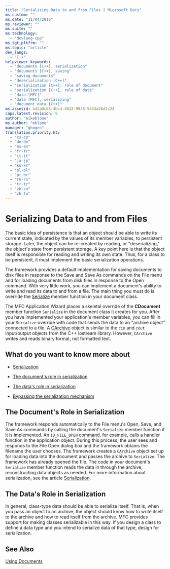 ```yaml
---
title: "Serializing Data to and from Files | Microsoft Docs"
ms.custom: ""
ms.date: "11/04/2016"
ms.reviewer: ""
ms.suite: ""
ms.technology: 
  - "devlang-cpp"
ms.tgt_pltfrm: ""
ms.topic: "article"
dev_langs: 
  - "C++"
helpviewer_keywords: 
  - "documents [C++], serialization"
  - "documents [C++], saving"
  - "saving documents"
  - "deserialization [C++]"
  - "serialization [C++], role of document"
  - "serialization [C++], role of data"
  - "data [MFC]"
  - "data [MFC], serializing"
  - "document data [C++]"
ms.assetid: b42a0c68-4bc4-4012-9938-5433a26d2c24
caps.latest.revision: 9
author: "mikeblome"
ms.author: "mblome"
manager: "ghogen"
translation.priority.ht: 
  - "cs-cz"
  - "de-de"
  - "es-es"
  - "fr-fr"
  - "it-it"
  - "ja-jp"
  - "ko-kr"
  - "pl-pl"
  - "pt-br"
  - "ru-ru"
  - "tr-tr"
  - "zh-cn"
  - "zh-tw"
---
```

# Serializing Data to and from Files
The basic idea of persistence is that an object should be able to write its current state, indicated by the values of its member variables, to persistent storage. Later, the object can be re-created by reading, or "deserializing," the object's state from persistent storage. A key point here is that the object itself is responsible for reading and writing its own state. Thus, for a class to be persistent, it must implement the basic serialization operations.  
  
 The framework provides a default implementation for saving documents to disk files in response to the Save and Save As commands on the File menu and for loading documents from disk files in response to the Open command. With very little work, you can implement a document's ability to write and read its data to and from a file. The main thing you must do is override the [Serialize](../mfc/reference/cobject-class.md#cobject__serialize) member function in your document class.  
  
 The MFC Application Wizard places a skeletal override of the **CDocument** member function `Serialize` in the document class it creates for you. After you have implemented your application's member variables, you can fill in your `Serialize` override with code that sends the data to an "archive object" connected to a file. A [CArchive](../mfc/reference/carchive-class.md) object is similar to the `cin` and `cout` input/output objects from the C++ iostream library. However, `CArchive` writes and reads binary format, not formatted text.  
  
## What do you want to know more about  
  
-   [Serialization](../mfc/serialization-in-mfc.md)  
  
-   [The document's role in serialization](#_core_the_document.92.s_role_in_serialization)  
  
-   [The data's role in serialization](#_core_the_data.92.s_role_in_serialization)  
  
-   [Bypassing the serialization mechanism](../mfc/bypassing-the-serialization-mechanism.md)  
  
##  <a name="_core_the_document.92.s_role_in_serialization"></a> The Document's Role in Serialization  
 The framework responds automatically to the File menu's Open, Save, and Save As commands by calling the document's `Serialize` member function if it is implemented. An `ID_FILE_OPEN` command, for example, calls a handler function in the application object. During this process, the user sees and responds to the File Open dialog box and the framework obtains the filename the user chooses. The framework creates a `CArchive` object set up for loading data into the document and passes the archive to `Serialize`. The framework has already opened the file. The code in your document's `Serialize` member function reads the data in through the archive, reconstructing data objects as needed. For more information about serialization, see the article [Serialization](../mfc/serialization-in-mfc.md).  
  
##  <a name="_core_the_data.92.s_role_in_serialization"></a> The Data's Role in Serialization  
 In general, class-type data should be able to serialize itself. That is, when you pass an object to an archive, the object should know how to write itself to the archive and how to read itself from the archive. MFC provides support for making classes serializable in this way. If you design a class to define a data type and you intend to serialize data of that type, design for serialization.  
  
## See Also  
 [Using Documents](../mfc/using-documents.md)

